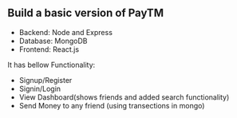 
## Build a basic version of PayTM

- Backend: Node and Express
- Database: MongoDB
- Frontend: React.js

It has bellow Functionality:
- Signup/Register
- Signin/Login
- View Dashboard(shows friends and added search functionality)
- Send Money to any friend (using transections in mongo)
